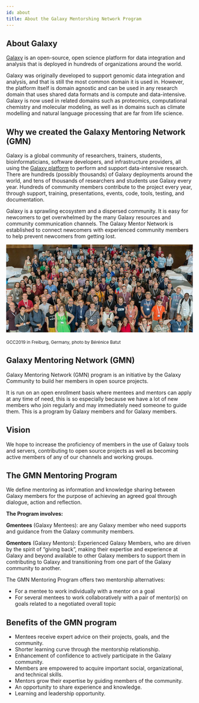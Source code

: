 ```yaml
---
id: about
title: About the Galaxy Mentorshing Network Program
---
```


## About Galaxy

[Galaxy](https://galaxyproject.org/) is an open-source, open science platform for data integration and analysis that is deployed in hundreds of organizations around the world.

Galaxy was originally developed to support genomic data integration and analysis, and that is still the most common domain it is used in.  However, the platform itself is domain agnostic and can be used in any research domain that uses shared data formats and is compute and data-intensive.  Galaxy is now used in related domains such as proteomics, computational chemistry and molecular modeling, as well as in domains such as climate modelling and natural language processing that are far from life science.

## Why we created the Galaxy Mentoring Network (GMN)

Galaxy is a global community of researchers, trainers, students, bioinformaticians, software developers, and infrastructure providers, all using the [Galaxy platform](https://galaxyproject.org/) to perform and support data-intensive research. There are hundreds (possibly thousands) of Galaxy deployments around the world, and tens of thousands of researchers and students use Galaxy every year. Hundreds of community members contribute to the project every year, through support, training, presentations, events, code, tools, testing, and documentation.

Galaxy is a sprawling ecosystem and a dispersed community. It is easy for newcomers to get overwhelmed by the many Galaxy resources and community communication channels. The Galaxy Mentor Network is established to connect newcomers with experienced community members to help prevent newcomers from getting lost.

<div class="img-fluid mx-auto trim-p">

![The Galaxy Community at GCC2019](assets/images/gcc2019-grouppicture.jpg)

<small>GCC2019 in Freiburg, Germany, photo by Bérénice Batut</small>
</div>

## Galaxy Mentoring Network (GMN)

Galaxy Mentoring Network (GMN) program is an initiative by the Galaxy Community to build her members in open source projects.

It is run on an open enrollment basis where mentees and mentors can apply at any time of need, this is so especially because we have a lot of new members who join regularly and may immediately need someone to guide them. This is a program by Galaxy members and for Galaxy members.

## Vision

We hope to increase the proficiency of members in the use of Galaxy tools and servers, contributing to open source projects as well as becoming active members of any of our channels and working groups.

## The GMN Mentoring Program
We define mentoring as information and knowledge sharing between Galaxy members for the purpose of achieving an agreed goal through dialogue, action and reflection.

**The Program involves:**

**Gmentees** (Galaxy Mentees): are any Galaxy member who need supports and guidance from the Galaxy community members.

**Gmentors** (Galaxy Mentors): Experienced Galaxy Members, who are driven by the spirit of “giving back”, making their expertise and experience at Galaxy and beyond available to other Galaxy members to support them in contributing to Galaxy and transitioning from one part of the Galaxy community to another.

The GMN Mentoring Program offers two mentorship alternatives:

- For a mentee to work individually with a mentor on a goal
- For several mentees to work collaboratively with a pair of mentor(s) on goals related to a negotiated overall topic

## Benefits of the GMN program

- Mentees receive expert advice on their projects, goals, and the community.
- Shorter learning curve through the mentorship relationship.
- Enhancement of confidence to actively participate in the Galaxy community.
- Members are empowered to acquire important social, organizational, and technical skills.
- Mentors grow their expertise by guiding members of the community.
- An opportunity to share experience and knowledge.
- Learning and leadership opportunity.


